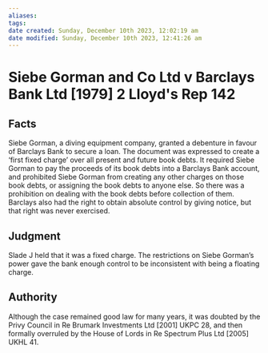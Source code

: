 ```yaml
---
aliases: 
tags: 
date created: Sunday, December 10th 2023, 12:02:19 am
date modified: Sunday, December 10th 2023, 12:41:26 am
---
```


# Siebe Gorman and Co Ltd v Barclays Bank Ltd [1979] 2 Lloyd's Rep 142

## Facts

Siebe Gorman, a diving equipment company, granted a debenture in favour of Barclays Bank to secure a loan. The document was expressed to create a ‘first fixed charge’ over all present and future book debts. It required Siebe Gorman to pay the proceeds of its book debts into a Barclays Bank account, and prohibited Siebe Gorman from creating any other charges on those book debts, or assigning the book debts to anyone else. So there was a prohibition on dealing with the book debts before collection of them. Barclays also had the right to obtain absolute control by giving notice, but that right was never exercised.

## Judgment

Slade J held that it was a fixed charge. The restrictions on Siebe Gorman’s power gave the bank enough control to be inconsistent with being a floating charge.

## Authority

Although the case remained good law for many years, it was doubted by the Privy Council in Re Brumark Investments Ltd [2001] UKPC 28, and then formally overruled by the House of Lords in Re Spectrum Plus Ltd [2005] UKHL 41.
